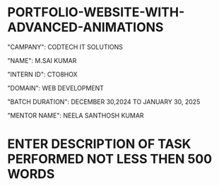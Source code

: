# PORTFOLIO-WEBSITE-WITH-ADVANCED-ANIMATIONS

"CAMPANY": CODTECH IT SOLUTIONS

"NAME": M.SAI KUMAR

"INTERN ID": CTO8HOX

"DOMAIN": WEB DEVELOPMENT

"BATCH DURATION": DECEMBER 30,2024 TO JANUARY 30, 2025

"MENTOR NAME": NEELA SANTHOSH KUMAR

# ENTER DESCRIPTION OF TASK PERFORMED NOT LESS THEN 500 WORDS
